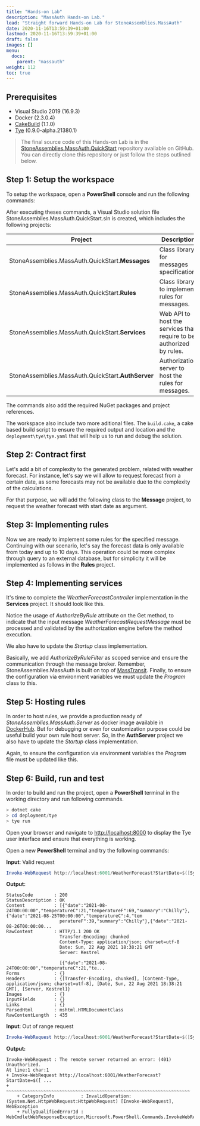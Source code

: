 ```yaml
---
title: "Hands-on Lab"
description: "MassAuth Hands-on Lab."
lead: "Straight forward Hands-on Lab for StoneAssemblies.MassAuth"
date: 2020-11-16T13:59:39+01:00
lastmod: 2020-11-16T13:59:39+01:00
draft: false
images: []
menu:
  docs:
    parent: "massauth"
weight: 112
toc: true
---
```


## Prerequisites

- Visual Studio 2019 (16.9.3)
- Docker (2.3.0.4)
- [CakeBuild](https://cakebuild.net/) (1.1.0)
- [Tye](https://github.com/dotnet/tye/blob/main/docs/getting_started.md) (0.9.0-alpha.21380.1)

> The final source code of this Hands-on Lab is in the [StoneAssemblies.MassAuth.QuickStart](https://github.com/stoneassemblies/StoneAssemblies.MassAuth.QuickStart) repository available  on GitHub. You can directly clone this repository or just follow the steps outlined below.

## Step 1: Setup the workspace

To setup the workspace, open a **PowerShell** console and run the following commands:

<script src="https://gist.github.com/alexfdezsauco/998e4f86c347c9b9d8da1cae9a2841bf.js"></script>

After executing theses commands, a Visual Studio solution file StoneAssemblies.MassAuth.QuickStart.sln is created, which includes the following projects:

|                      Project                       |                             Description                              |
| -------------------------------------------------- | -------------------------------------------------------------------- |
| StoneAssemblies.MassAuth.QuickStart.**Messages**   | Class library for messages specification.                            |
| StoneAssemblies.MassAuth.QuickStart.**Rules**      | Class library to implement rules for messages.                       |
| StoneAssemblies.MassAuth.QuickStart.**Services**   | Web API to host the services that require to be authorized by rules. |
| StoneAssemblies.MassAuth.QuickStart.**AuthServer** | Authorization server to host the rules for messages.                 |

The commands also add the required NuGet packages and project references.

The workspace also include two more aditional files. The `build.cake`, a cake based build script to ensure the required output and location and the `deployment\tye\tye.yaml` that will help us to run and debug the solution.

## Step 2: Contract first

Let's add a bit of complexity to the generated problem, related with weather forecast. For instance, let's say we will allow to request forecast from a certain date, as some forecasts may not be available due to the complexity of the calculations.

For that purpose, we will add the following class to the **Message** project, to request the weather forecast with start date as argument.

<script src="https://gist.github.com/alexfdezsauco/52e10bdad84c154a35cfd2be104d7333.js"></script>

## Step 3: Implementing rules

Now we are ready to implement some rules for the specified message. Continuing with our scenario, let's say the forecast data is only available from today and up to 10 days. This operation could be more complex through query to an external database, but for simplicity it will be implemented as follows in the **Rules** project.

<script src="https://gist.github.com/alexfdezsauco/6b5d4d0b37c3351cb34ddb2f008a3c76.js"></script>

## Step 4: Implementing services

It's time to complete the *WeatherForecastController* implementation in the **Services** project. It should look like this. 

<script src="https://gist.github.com/alexfdezsauco/cfde54e975924aaf39ff3d7664b7fdb2.js"></script>

Notice the usage of *AuthorizeByRule* attribute on the Get method, to indicate that the input message *WeatherForecastRequestMessage* must be processed and validated by the authorization engine before the method execution.

We also have to update the *Startup* class implementation.

<script src="https://gist.github.com/alexfdezsauco/86b681686642537c8d945149031a2302.js"></script>

Basically, we add *AuthorizeByRuleFilter* as scoped service and ensure the communication through the message broker. Remember, StoneAssemblies.MassAuth is built on top of [MassTransit](https://masstransit-project.com/).  Finally, to ensure the configuration via environment variables we must update the *Program* class to this. 

<script src="https://gist.github.com/alexfdezsauco/2d6e33f15ee7077577727498a387e8c3.js"></script>

## Step 5: Hosting rules

In order to host rules, we provide a production ready of *StoneAssemblies.MassAuth.Server* as docker image available in [DockerHub](https://hub.docker.com/r/stoneassemblies/massauth-server). But for debugging or even for customization purpose could be useful build your own rule host server. So, in the **AuthServer** project we also have to update the *Startup* class implementation.

<script src="https://gist.github.com/alexfdezsauco/6384b11ed441d6efb06950e5e6babdc9.js"></script>

Again, to ensure the configuration via environment variables the *Program* file must be updated like this.

<script src="https://gist.github.com/alexfdezsauco/9cd40c62c6efba8fc164d73dafe3b117.js"></script>

## Step 6: Build, run and test

In order to build and run the project, open a **PowerShell** terminal in the working directory and run following commands.

```PowerShell
> dotnet cake
> cd deployment/tye
> tye run
```

Open your browser and navigate to [http://localhost:8000](http://localhost:8000) to display the Tye user interface and ensure that everything is working. 


Open a new **PowerShell** terminal and try the following commands: 

**Input**: Valid request

```PowerShell
Invoke-WebRequest http://localhost:6001/WeatherForecast?StartDate=$([System.DateTime]::Now.AddDays(1).Date)
```

**Output:**
```
StatusCode        : 200
StatusDescription : OK
Content           : [{"date":"2021-08-24T00:00:00","temperatureC":21,"temperatureF":69,"summary":"Chilly"},{"date":"2021-08-25T00:00:00","temperatureC":4,"tem
                    peratureF":39,"summary":"Chilly"},{"date":"2021-08-26T00:00:00...
RawContent        : HTTP/1.1 200 OK
                    Transfer-Encoding: chunked
                    Content-Type: application/json; charset=utf-8
                    Date: Sun, 22 Aug 2021 18:38:21 GMT
                    Server: Kestrel

                    [{"date":"2021-08-24T00:00:00","temperatureC":21,"te...
Forms             : {}
Headers           : {[Transfer-Encoding, chunked], [Content-Type, application/json; charset=utf-8], [Date, Sun, 22 Aug 2021 18:38:21 GMT], [Server, Kestrel]}
Images            : {}
InputFields       : {}
Links             : {}
ParsedHtml        : mshtml.HTMLDocumentClass
RawContentLength  : 435
```

**Input**: Out of range request

```PowerShell
Invoke-WebRequest http://localhost:6001/WeatherForecast?StartDate=$([System.DateTime]::Now.AddDays(11).Date)
```

**Output:**
```
Invoke-WebRequest : The remote server returned an error: (401) Unauthorized.
At line:1 char:1
+ Invoke-WebRequest http://localhost:6001/WeatherForecast?StartDate=$([ ...
+ ~~~~~~~~~~~~~~~~~~~~~~~~~~~~~~~~~~~~~~~~~~~~~~~~~~~~~~~~~~~~~~~~~~~~~
    + CategoryInfo          : InvalidOperation: (System.Net.HttpWebRequest:HttpWebRequest) [Invoke-WebRequest], WebException
    + FullyQualifiedErrorId : WebCmdletWebResponseException,Microsoft.PowerShell.Commands.InvokeWebRequestCommand
```


